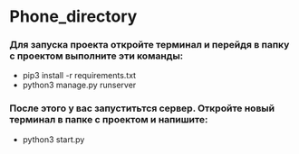 # Phone_directory
### Для запуска проекта откройте терминал  и перейдя в папку с проектом выполните эти команды: ###
- pip3 install -r requirements.txt
- python3 manage.py runserver
### После этого у вас запуститьтся сервер. Откройте новый терминал в папке с проектом и напишите: ###
- python3 start.py

